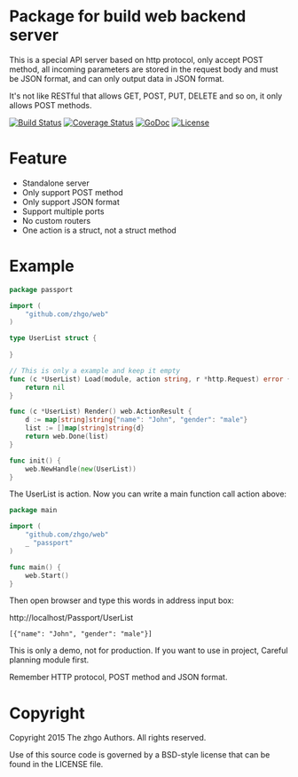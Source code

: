 # Package for build web backend server

This is a special API server based on http protocol, only accept POST method, all incoming parameters are stored in the request body and must be JSON format, and can only output data in JSON format.

It's not like RESTful that allows GET, POST, PUT, DELETE and so on, it only allows POST methods.

[![Build Status](https://travis-ci.org/zhgo/web.svg)](https://travis-ci.org/zhgo/web)
[![Coverage Status](https://coveralls.io/repos/zhgo/web/badge.svg)](https://coveralls.io/r/zhgo/web)
[![GoDoc](https://godoc.org/github.com/zhgo/web?status.png)](http://godoc.org/github.com/zhgo/web)
[![License](https://img.shields.io/badge/license-BSD-blue.svg?style=flat)](https://github.com/zhgo/web/blob/master/LICENSE)

# Feature

* Standalone server
* Only support POST method
* Only support JSON format
* Support multiple ports
* No custom routers
* One action is a struct, not a struct method

# Example

```go
package passport

import (
    "github.com/zhgo/web"
)

type UserList struct {
    
}

// This is only a example and keep it empty
func (c *UserList) Load(module, action string, r *http.Request) error {
    return nil
}

func (c *UserList) Render() web.ActionResult {
    d := map[string]string{"name": "John", "gender": "male"}
    list := []map[string]string{d}
    return web.Done(list)
}

func init() {
    web.NewHandle(new(UserList))
}
```

The UserList is action. Now you can write a main function call action above:

```go
package main

import (
    "github.com/zhgo/web"
    _ "passport" 
)

func main() {
    web.Start()
}
```

Then open browser and type this words in address input box:

http://localhost/Passport/UserList

```shell
[{"name": "John", "gender": "male"}]
```

This is only a demo, not for production. If you want to use in project, Careful planning module first.

Remember HTTP protocol, POST method and JSON format.

# Copyright

Copyright 2015 The zhgo Authors. All rights reserved.

Use of this source code is governed by a BSD-style license that can be found in the LICENSE file.
